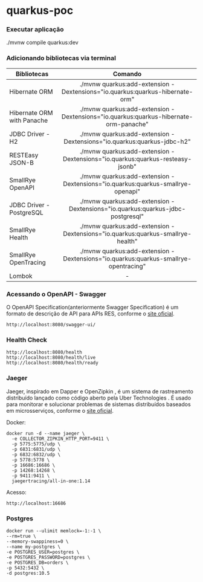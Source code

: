 # quarkus-poc

### Executar aplicação
./mvnw compile quarkus:dev

### Adicionando bibliotecas via terminal

| Bibliotecas        | Comando           |
| ------------- |:-------------:|
|Hibernate ORM  |./mvnw quarkus:add-extension -Dextensions="io.quarkus:quarkus-hibernate-orm"|
|Hibernate ORM with Panache|./mvnw quarkus:add-extension -Dextensions="io.quarkus:quarkus-hibernate-orm-panache"|
|JDBC Driver - H2|./mvnw quarkus:add-extension -Dextensions="io.quarkus:quarkus-jdbc-h2"|
|RESTEasy JSON-B|./mvnw quarkus:add-extension -Dextensions="io.quarkus:quarkus-resteasy-jsonb"|
|SmallRye OpenAPI|./mvnw quarkus:add-extension -Dextensions="io.quarkus:quarkus-smallrye-openapi"|
|JDBC Driver - PostgreSQL|./mvnw quarkus:add-extension -Dextensions="io.quarkus:quarkus-jdbc-postgresql"|
|SmallRye Health|./mvnw quarkus:add-extension -Dextensions="io.quarkus:quarkus-smallrye-health"|
|SmallRye OpenTracing|./mvnw quarkus:add-extension -Dextensions="io.quarkus:quarkus-smallrye-opentracing"|
|Lombok|-|


### Acessando o OpenAPI - Swagger
O OpenAPI Specification(anteriormente Swagger Specification) é um formato de descrição de API para APIs RES, conforme o [site oficial](https://swagger.io/docs/specification/about/).

    http://localhost:8080/swagger-ui/

### Health Check

    http://localhost:8080/health 
    http://localhost:8080/health/live
    http://localhost:8080/health/ready


### Jaeger
Jaeger, inspirado em Dapper e OpenZipkin , é um sistema de rastreamento distribuído lançado como código aberto pela Uber Technologies . É usado para monitorar e solucionar problemas de sistemas distribuídos baseados em microsserviços, conforme o [site oficial](https://www.jaegertracing.io/docs/1.14/).

Docker:

    docker run -d --name jaeger \
      -e COLLECTOR_ZIPKIN_HTTP_PORT=9411 \
      -p 5775:5775/udp \
      -p 6831:6831/udp \
      -p 6832:6832/udp \
      -p 5778:5778 \
      -p 16686:16686 \
      -p 14268:14268 \
      -p 9411:9411 \
      jaegertracing/all-in-one:1.14

Acesso:

    http://localhost:16686
    

### Postgres

    docker run --ulimit memlock=-1:-1 \
	--rm=true \
	--memory-swappiness=0 \
	--name my-postgres \
	-e POSTGRES_USER=postgres \
	-e POSTGRES_PASSWORD=postgres \
	-e POSTGRES_DB=orders \
	-p 5432:5432 \
	-d postgres:10.5    
    
